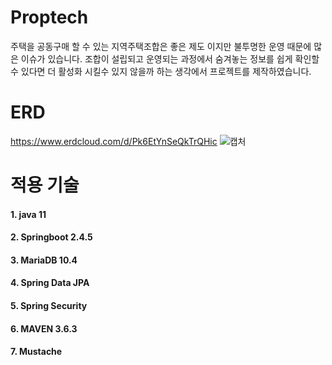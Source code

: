 # Proptech
주택을 공동구매 할 수 있는 지역주택조합은 좋은 제도 이지만 불투명한 운영 때문에 많은 이슈가 있습니다. 
조합이 설립되고 운영되는 과정에서 숨겨놓는 정보를 쉽게 확인할 수 있다면 더 활성화 시킬수 있지 않을까 하는 생각에서 프로젝트를 제작하였습니다.

# ERD
https://www.erdcloud.com/d/Pk6EtYnSeQkTrQHic
![캡처](https://user-images.githubusercontent.com/24502814/120073580-e6ef3180-c0d3-11eb-9cbb-8207f99252d1.JPG)


# 적용 기술
#### 1. java 11
#### 2. Springboot 2.4.5
#### 3. MariaDB 10.4
#### 4. Spring Data JPA
#### 5. Spring Security
#### 6. MAVEN 3.6.3
#### 7. Mustache
